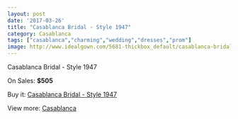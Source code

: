 ```yaml
---
layout: post
date: '2017-03-26'
title: "Casablanca Bridal - Style 1947"
category: Casablanca
tags: ["casablanca","charming","wedding","dresses","prom"]
image: http://www.idealgown.com/5681-thickbox_default/casablanca-bridal-style-1947.jpg
---
```

Casablanca Bridal - Style 1947

On Sales: **$505**
<a href="https://www.idealgown.com/en/casablanca/2477-casablanca-bridal-style-1947.html"><amp-img layout="responsive" width="600" height="600" src="//www.idealgown.com/5681-thickbox_default/casablanca-bridal-style-1947.jpg" alt="Casablanca Bridal - Style 1947 0" /></a>
<a href="https://www.idealgown.com/en/casablanca/2477-casablanca-bridal-style-1947.html"><amp-img layout="responsive" width="600" height="600" src="//www.idealgown.com/5683-thickbox_default/casablanca-bridal-style-1947.jpg" alt="Casablanca Bridal - Style 1947 1" /></a>
<a href="https://www.idealgown.com/en/casablanca/2477-casablanca-bridal-style-1947.html"><amp-img layout="responsive" width="600" height="600" src="//www.idealgown.com/5682-thickbox_default/casablanca-bridal-style-1947.jpg" alt="Casablanca Bridal - Style 1947 2" /></a>

Buy it: [Casablanca Bridal - Style 1947](https://www.idealgown.com/en/casablanca/2477-casablanca-bridal-style-1947.html "Casablanca Bridal - Style 1947")

View more: [Casablanca](https://www.idealgown.com/en/31-casablanca "Casablanca")